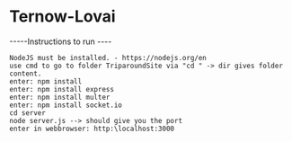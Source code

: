 # Ternow-Lovai


-----Instructions to run ----

    NodeJS must be installed. - https://nodejs.org/en
    use cmd to go to folder TriparoundSite via "cd " -> dir gives folder content.
    enter: npm install
    enter: npm install express
    enter: npm install multer
    enter: npm install socket.io
    cd server
    node server.js --> should give you the port
    enter in webbrowser: http:\localhost:3000
